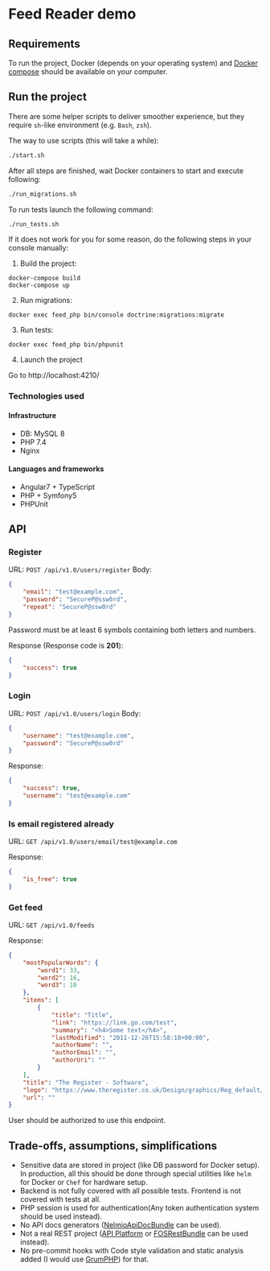 Feed Reader demo
====================

## Requirements

To run the project, Docker (depends on your operating system) and [Docker compose](https://docs.docker.com/compose/install/) should be available on your computer.

## Run the project
There are some helper scripts to deliver smoother experience, but they require `sh`-like environment (e.g. `Bash`, `zsh`).

The way to use scripts (this will take a while):

```bash
./start.sh
```

After all steps are finished, wait Docker containers to start and execute following:

```bash
./run_migrations.sh
```

To run tests launch the following command:
```bash
./run_tests.sh
```

If it does not work for you for some reason, do the following steps in your console manually:

1. Build the project:
```shell script
docker-compose build
docker-compose up
```

2. Run migrations:
```shell script
docker exec feed_php bin/console doctrine:migrations:migrate
```
3. Run tests:

```shell script
docker exec feed_php bin/phpunit
```

4. Launch the project	

Go to http://localhost:4210/	


### Technologies used

#### Infrastructure
- DB: MySQL 8
- PHP 7.4
- Nginx

#### Languages and frameworks

- Angular7 + TypeScript
- PHP + Symfony5
- PHPUnit

## API

### Register

URL: `POST /api/v1.0/users/register`
Body: 
```json
{
    "email": "test@example.com",
    "password": "SecureP@ssw0rd",
    "repeat": "SecureP@ssw0rd"
}
```
Password must be at least 6 symbols containing both letters and numbers.

Response (Response code is **201**):
```json
{
    "success": true
}
```

### Login

URL: `POST /api/v1.0/users/login`
Body: 
```json
{
    "username": "test@example.com",
    "password": "SecureP@ssw0rd"
}
```

Response:
```json
{
    "success": true,
    "username": "test@example.com"
}
```

### Is email registered already

URL: `GET /api/v1.0/users/email/test@example.com`

Response:
```json
{
    "is_free": true
}
```

### Get feed

URL: `GET /api/v1.0/feeds`

Response:
```json
{
    "mostPopularWords": {
        "word1": 33,
        "word2": 16,
        "word3": 10
    },
    "items": [
        {
            "title": "Title",
            "link": "https://link.go.com/test",
            "summary": "<h4>Some text</h4>",
            "lastModified": "2011-12-26T15:58:18+00:00",
            "authorName": "",
            "authorEmail": "",
            "authorUri": ""
        }
    ],
    "title": "The Register - Software",
    "logo": "https://www.theregister.co.uk/Design/graphics/Reg_default/The_Register_r.png",
    "url": ""
}
```
User should be authorized to use this endpoint.


## Trade-offs, assumptions, simplifications

- Sensitive data are stored in project (like DB password for Docker setup). In production, all this should be done through special utilities like `helm` for Docker or `Chef` for hardware setup.
- Backend is not fully covered with all possible tests. Frontend is not covered with tests at all.
- PHP session is used for authentication(Any token authentication system should be used instead).
- No API docs generators ([NelmioApiDocBundle](https://symfony.com/doc/current/bundles/NelmioApiDocBundle/index.html) can be used).
- Not a real REST project ([API Platform](https://api-platform.com/) or [FOSRestBundle](https://symfony.com/doc/master/bundles/FOSRestBundle/index.html) can be used instead).
- No pre-commit hooks with Code style validation and static analysis added (I would use [GrumPHP](https://github.com/phpro/grumphp)) for that.
